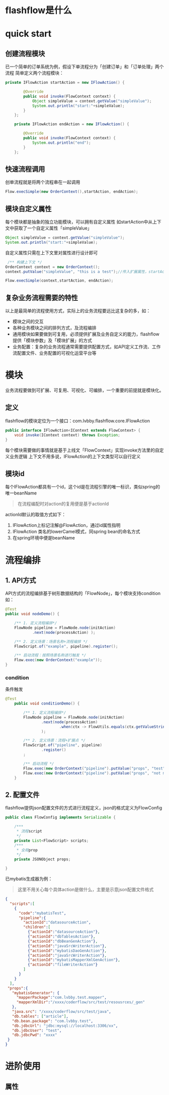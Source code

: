 # flashflow是什么
# quick start
## 创建流程模块
已一个简单的订单系统为例，假设下单流程分为「创建订单」和「订单处理」两个流程
简单定义两个流程模块：
```java
private IFlowAction startAction = new IFlowAction() {

        @Override
        public void invoke(FlowContext context) {
            Object simpleValue = context.getValue("simpleValue");
            System.out.println("start:"+simpleValue);
        }
    };

    private IFlowAction endAction = new IFlowAction() {

        @Override
        public void invoke(FlowContext context) {
            System.out.println("end");
        }
    };
```
## 快速流程调用
创单流程就是将两个流程串在一起调用
```java
Flow.execSimple(new OrderContext(),startAction, endAction);
```
## 模块自定义属性
每个模块都是抽象的独立功能模块，可以拥有自定义属性
如startAction中从上下文中获取了一个自定义属性「simpleValue」
```java
Object simpleValue = context.getValue("simpleValue");
System.out.println("start:"+simpleValue);
```
自定义属性只需在上下文里对属性进行设计即可
```java
 /** 构建上下文 */
OrderContext context = new OrderContext();
context.putValue("simpleValue", "this is a test");//传入扩展属性，startAction会获取

Flow.execSimple(context,startAction, endAction);
```
## 复杂业务流程需要的特性
以上是最简单的流程使用方式，实际上的业务流程要远比这复杂的多，如：
* 模块之间的交互
* 各种业务模块之间的排列方式，及流程编排
* 通用模块如果要做到可复用，必须提供扩展及业务自定义的能力，flashflow提供「模块参数」及「模块扩展」的方式
* 业务配置：复杂的业务流程通常需要提供配置方式，如API定义工作流、工作流配置文件、业务配置的可视化运营平台等
# 模块
业务流程要做到可扩展、可复用、可视化、可编排，一个重要的前提就是模块化。
## 定义
flashflow的模块定位为一个接口：com.lvbby.flashflow.core.IFlowAction
```java
public interface IFlowAction<IContext extends FlowContext> {
    void invoke(IContext context) throws Exception;
}
```
每个模块需要做的事情就是基于上线文「FlowContext」实现invoke方法里的自定义业务逻辑
上下文不用多说，IFlowAction的上下文类型可以自行定义
## 模块id
每个IFlowAction都具有一个id，这个id是在流程引擎的唯一标识，类似spring的唯一beanName
> 在流程编配时对action的复用便是基于actionId

actionId默认的取值方式如下：
1. IFlowAction上标记注解@FlowAction，通过id属性指明
2. IFlowAction 类名的lowerCamel模式，同spring bean的命名方式
3. 在spring环境中便是beanName

# 流程编排
## 1. API方式
API方式的流程编排基于树形数据结构的「FlowNode」，每个模块支持condition
如：
```java
@Test
public void nodeDemo() {

    /** 1. 定义流程编排*/
    FlowNode pipeline = FlowNode.node(initAction)
            .next(node(processAction) );

    /** 2. 定义场景：场景名称+流程编排 */
    FlowScript.of("example", pipeline).register();

    /** 启动流程：按照场景名称进行触发 */
    Flow.exec(new OrderContext("example"));
}
```
### condition
条件触发
```java
@Test
    public void conditionDemo() {

        /** 1. 定义流程编排*/
        FlowNode pipeline = FlowNode.node(initAction)
                .next(node(processAction)
                        .when(ctx -> FlowUtils.equals(ctx.getValueString("props"), "test"))
                );

        /** 2. 定义场景：流程+扩展点 */
        FlowScript.of("pipeline", pipeline)
                .register()
        ;

        /** 启动流程 */
        Flow.exec(new OrderContext("pipeline").putValue("props", "test"));
        Flow.exec(new OrderContext("pipeline").putValue("props", "not match property"));
    }
```
## 2. 配置文件
flashflow提供json配置文件的方式进行流程定义，json的格式定义为FlowConfig
```java
public class FlowConfig implements Serializable {

    /***
     * 流程script
     */
    private List<FlowScript> scripts;
    /***
     * 全局prop
     */
    private JSONObject props;

}
```
已mybatis生成器为例：
> 这里不用关心每个具体action是做什么，主要是示意json配置文件格式
```json
{
  "scripts":[
    {
      "code":"mybatisTest",
      "pipeline":{
        "actionId":"datasourceAction",
        "children":[
          {"actionId":"datasourceAction"},
          {"actionId":"dbTablesAction"},
          {"actionId":"dbBeanGenAction"},
          {"actionId":"javaSrcWriterAction"},
          {"actionId":"mybatisDaoGenAction"},
          {"actionId":"javaSrcWriterAction"},
          {"actionId":"mybatisMapperXmlGenAction"},
          {"actionId":"fileWriterAction"}
        ]
      }
    }
  ],
 "props":{
   "mybatisGenerator": {
     "mapperPackage":"com.lvbby.test.mapper",
     "mapperXmlDir":"/xxxx/coderflow/src/test/resousrces/_gen"
   },
   "java.src": "/xxxx/coderflow/src/test/java",
   "db.tables": ["article"],
   "db.bean.package": "com.lvbby.test",
   "db.jdbcUrl": "jdbc:mysql://localhost:3306/xx",
   "db.jdbcUser": "test",
   "db.jdbcPwd": "xxxx"
 }
}
```
# 进阶使用
## 属性
